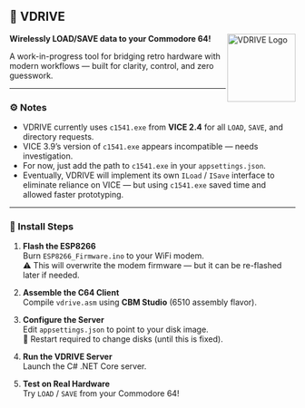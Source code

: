 ## 🧠 VDRIVE  
<img src="https://8bitflynn.io/Resources/Images/VDRIVE.png" alt="VDRIVE Logo" width="120" align="right"/>

**Wirelessly LOAD/SAVE data to your Commodore 64!**  


A work-in-progress tool for bridging retro hardware with modern workflows — built for clarity, control, and zero guesswork.

---

### ⚙️ Notes

- VDRIVE currently uses `c1541.exe` from **VICE 2.4** for all `LOAD`, `SAVE`, and directory requests.
- VICE 3.9’s version of `c1541.exe` appears incompatible — needs investigation.
- For now, just add the path to `c1541.exe` in your `appsettings.json`.
- Eventually, VDRIVE will implement its own `ILoad` / `ISave` interface to eliminate reliance on VICE — but using `c1541.exe` saved time and allowed faster prototyping.

---

### 🧪 Install Steps

1. **Flash the ESP8266**  
   Burn `ESP8266_Firmware.ino` to your WiFi modem.  
   ⚠️ This will overwrite the modem firmware — but it can be re-flashed later if needed.

2. **Assemble the C64 Client**  
   Compile `vdrive.asm` using **CBM Studio** (6510 assembly flavor).

3. **Configure the Server**  
   Edit `appsettings.json` to point to your disk image.  
   🔁 Restart required to change disks (until this is fixed).

4. **Run the VDRIVE Server**  
   Launch the C# .NET Core server.

5. **Test on Real Hardware**  
   Try `LOAD` / `SAVE` from your Commodore 64!

